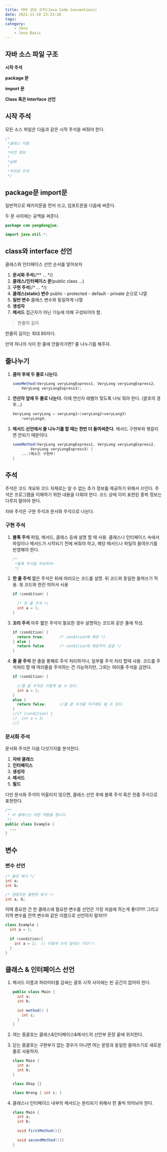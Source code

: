 ```yaml
---
title: 자바 코딩 규칙(Java Code Conventions)
date: 2021-11-20 23:23:18
tags:
category:
    - Java
    - Java Basic
---
```


## 자바 소스 파일 구조

**시작 주석**

**package 문**

**import 문**

**Class 혹은 Interface 선언**



## 시작 주석

모든 소스 파일은 다음과 같은 시작 주석을 써줘야 한다.

```java
/*
 *클래스 이름
 *
 *버전 정보
 *
 *날짜
 *
 *저작권 주의
 */
```



## package문 import문

일반적으로 패키지문을 먼저 쓰고, 임포트문을 다음에 써준다.

두 문 사이에는 공백을 써준다.

```java
package com.yangdongjue;

import java.util.*;
```



## class와 interface 선언

클래스와 인터페이스 선언 순서를 알아보자

1. **문서화 주석**(/** ... */)
2. **클래스/인터페이스 문**(public class ...)
3. **구현 주석**(/* ... */)
4. **클래스(static) 변수**
   public - protected - default - private 순으로 나열
5. **일반 변수**
   클래스 변수와 동일하게 나열
6. **생성자**
7. **메서드**
   접근자가 아닌 기능에 의해 구성되어야 함.



> 한줄의 길이

한줄의 길이는 최대 80자다.

만약 하나의 식이 한 줄에 안들어가면? 줄 나누기를 해주자.



## 줄나누기

1. **콤마 후에 두 줄로 나눈다.**

   ```java
   someMethod(VeryLong veryLongExpress1, VeryLong veryLongExpress2,
       VeryLong veryLongExpress3);
   ```

2. **연산자 앞에 두 줄로 나눈다.**
   이때 연산자 레벨이 맞도록 나눠 줘야 한다. (괄호의 경우...)

   ```java
   VeryLong veryLong = veryLong1+(veryLong2+veryLong3)
       +veryLong4;
   ```

3. **메서드 선언에서 줄 나누기를 할 때는 한번 더 들여써준다.**
   메서드 구현부와 헷갈리면 안되기 때문이다.

   ```java
   someMethod(VeryLong veryLongExpress1, VeryLong veryLongExpress2,
           VeryLong veryLongExpress3) {
       ...(메소드 구현부)  
   }
   ```

   

## 주석

주석은 코드 개요와 코드 자체로는 알 수 없는 추가 정보를 제공하기 위해서 쓰인다.
주석은 프로그램을 이해하기 위한 내용을 다뤄야 한다.
코드 상에 이미 표현된 중복 정보는 다루지 말아야 한다.

자바 주석은 구현 주석과 문서화 주석으로 나뉜다.

### 구현 주석

1. **블록 주석**
   파일, 메서드, 클래스 등에 설명 할 때 사용.
   클래스나 인터페이스 속에서 파일이나 메서드가 시작되기 전에 써줘야 하고,
   해당 메서드나 파일의 들여쓰기를 반영해야 한다.

   ```java
   /*
    *블록 주석을 작성하자~
    */
   ```

2. **한 줄 주석**
   짧은 주석은 뒤에 따라오는 코드를 설명.
   뒤 코드와 동일한 들여쓰기 적용.
   윗 코드와 한칸 띄어서 사용

   ```java
   if (condition) {
     
     /* 한 줄 주석 */
     int a = 1;
   }
   ```

3. **꼬리 주석**
   아주 짧은 주석이 필요한 경우 설명하는 코드와 같은 줄에 작성.

   ```java
   if (condition) {
     return true;		/* condition에 해당 */
   } else {
     return false		/* condition에 해당히지 않음 */
   }
   ```

4. **줄 끝 주석**
   한 줄을 통째로 주석 처리하거나, 일부를 주석 처리 할때 사용.
   코드를 주석처리 할 때 여러줄을 주석하는 건 가능하지만, 그외는 여러줄 주석을 금한다.

   ```java
   if (condition) {
     
     //줄 끝 주석은 이렇게 쓸 수 있다.
     int a = 1;
   } 
   else {
     return false; 		//줄 끝 주석을 여기에도 쓸 수 있다.
   }
   //if (condition) {
   //  int a = 2;
   //}
   ```

   

### 문서화 주석

문서화 주석은 다음 다섯가지를 분석한다.

1. **자바 클래스**
2. **인터페이스**
3. **생성자**
4. **메서드**
5. **필드**

다만 문서화 주석이 어울리지 않으면, 클래스 선언 후에 블록 주석 혹은 한줄 주석으로 표현한다.

```java
/**
 * 이 클래스는 어떤 역할을 합니다.
 */
public class Example {
  ...
}
```



## 변수

### 변수 선언

```java
/* 옳은 예시 */
int a;
int b;

/* 괜찮지만 불편한 방식 */
int a, b;
```



이때 중요한 건 한 클래스에 필요한 변수를 선언은 가장 처음에 하는게 좋다!!!!!
그리고 지역 변수를 전역 변수와 같은 이름으로 선언하지 말자!!!!

```java
class Example {
  int a = 1;
  
  if (condition){
    int a = 2;	// 이렇게 쓰지 말라는 거다!!!
  }
}
```



## 클래스 & 인터페이스 선언

1. 메서드 이름과 파라미터를 감싸는 괄호 시작 사이에는 빈 공간이 없어야 한다.

   ```java
   public class Main {
     int a;
     int b;
     
     int method() {
       int c;
     }
   }
   ```

2. 여는 중괄호는 클래스&인터페이스&메서드의 선언부 문장 끝에 위치한다.

3. 닫는 중괄호는 구현부가 없는 경우가 아니면 여는 문장과 동일한 들여쓰기로 새로운 줄로 사용하자.

   ```java
   class Main {
     int a;
     int b;
   }
   
   class Okay {}
   
   class Wrong { int c; }
   ```

   

4. 클래스나 인터페이스 내부의 메서드는 분리되기 위해서 한 줄씩 띄어놔야 한다.

   ```java
   class Main {
     int a;
     int b;
     
     void firstMethod(){}
     
     void secondMethod(){}
   }
   ```

   
